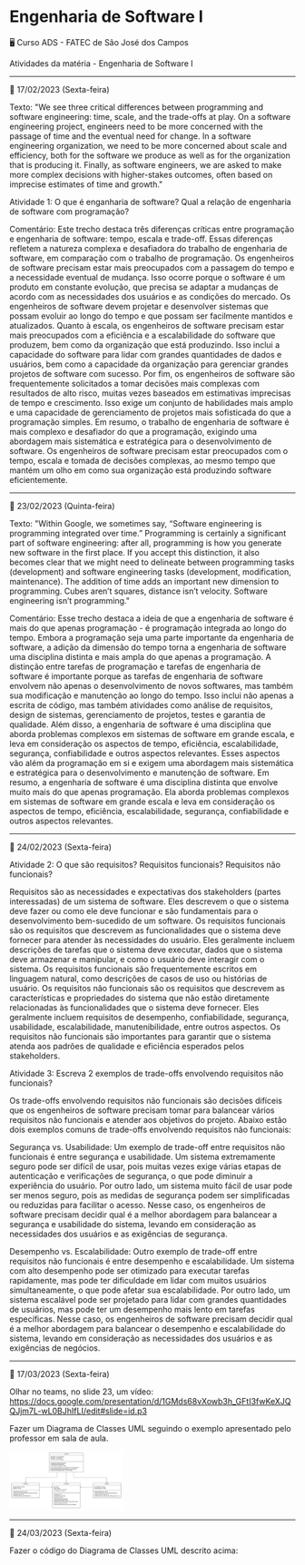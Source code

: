 # Engenharia de Software I

:desktop_computer: Curso ADS - FATEC de São José dos Campos

Atividades da matéria - Engenharia de Software I 



_______________________________________________________________________


:hatching_chick: 17/02/2023 (Sexta-feira)

Texto: 
"We see three critical differences between programming and software engineering: time, scale, and the trade-offs at play.   On a software engineering project, engineers need to be more concerned with the passage of time and the eventual need for change. In a software engineering organization, we need to be more concerned about scale and efficiency, both for the software we produce as well as for the organization that is producing it. Finally, as software engineers, we are asked to make more complex decisions with higher-stakes outcomes, often based on imprecise estimates of time and growth."

Atividade 1: O que é enganharia de software? Qual a relação de engenharia de software com programação?

Comentário: 
Este trecho destaca três diferenças críticas entre programação e engenharia de software: tempo, escala e trade-off. Essas diferenças refletem a natureza complexa e desafiadora do trabalho de engenharia de software, em comparação com o trabalho de programação.
Os engenheiros de software precisam estar mais preocupados com a passagem do tempo e a necessidade eventual de mudança. Isso ocorre porque o software é um produto em constante evolução, que precisa se adaptar a mudanças de acordo com as necessidades dos usuários e as condições do mercado. Os engenheiros de software devem projetar e desenvolver sistemas que possam evoluir ao longo do tempo e que possam ser facilmente mantidos e atualizados.
Quanto à escala, os engenheiros de software precisam estar mais preocupados com a eficiência e a escalabilidade do software que produzem, bem como da organização que está produzindo. Isso inclui a capacidade do software para lidar com grandes quantidades de dados e usuários, bem como a capacidade da organização para gerenciar grandes projetos de software com sucesso.
Por fim, os engenheiros de software são frequentemente solicitados a tomar decisões mais complexas com resultados de alto risco, muitas vezes baseados em estimativas imprecisas de tempo e crescimento. Isso exige um conjunto de habilidades mais amplo e uma capacidade de gerenciamento de projetos mais sofisticada do que a programação simples.
Em resumo, o trabalho de engenharia de software é mais complexo e desafiador do que a programação, exigindo uma abordagem mais sistemática e estratégica para o desenvolvimento de software. Os engenheiros de software precisam estar preocupados com o tempo, escala e tomada de decisões complexas, ao mesmo tempo que mantém um olho em como sua organização está produzindo software eficientemente.

_______________________________________________________________________


:hatching_chick: 23/02/2023 (Quinta-feira)

Texto: 
"Within Google, we sometimes say, “Software engineering is programming integrated over time.” Programming  is certainly a significant part of software engineering: after all, programming is how you generate new software in the first place. If you accept this distinction, it also becomes clear that we might need to delineate between programming tasks (development) and software engineering tasks (development, modification, maintenance). The addition of time adds an important new dimension to programming. Cubes aren’t squares, distance isn’t velocity. Software engineering isn’t programming."

Comentário: 
Esse trecho destaca a ideia de que a engenharia de software é mais do que apenas programação - é programação integrada ao longo do tempo. Embora a programação seja uma parte importante da engenharia de software, a adição da dimensão do tempo torna a engenharia de software uma disciplina distinta e mais ampla do que apenas a programação.
A distinção entre tarefas de programação e tarefas de engenharia de software é importante porque as tarefas de engenharia de software envolvem não apenas o desenvolvimento de novos softwares, mas também sua modificação e manutenção ao longo do tempo. Isso inclui não apenas a escrita de código, mas também atividades como análise de requisitos, design de sistemas, gerenciamento de projetos, testes e garantia de qualidade.
Além disso, a engenharia de software é uma disciplina que aborda problemas complexos em sistemas de software em grande escala, e leva em consideração os aspectos de tempo, eficiência, escalabilidade, segurança, confiabilidade e outros aspectos relevantes. Esses aspectos vão além da programação em si e exigem uma abordagem mais sistemática e estratégica para o desenvolvimento e manutenção de software.
Em resumo, a engenharia de software é uma disciplina distinta que envolve muito mais do que apenas programação. Ela aborda problemas complexos em sistemas de software em grande escala e leva em consideração os aspectos de tempo, eficiência, escalabilidade, segurança, confiabilidade e outros aspectos relevantes.

_______________________________________________________________________


:hatching_chick: 24/02/2023 (Sexta-feira)

Atividade 2: O que são requisitos? Requisitos funcionais? Requisitos não funcionais?

Requisitos são as necessidades e expectativas dos stakeholders (partes interessadas) de um sistema de software. Eles descrevem o que o sistema deve fazer ou como ele deve funcionar e são fundamentais para o desenvolvimento bem-sucedido de um software.
Os requisitos funcionais são os requisitos que descrevem as funcionalidades que o sistema deve fornecer para atender às necessidades do usuário. Eles geralmente incluem descrições de tarefas que o sistema deve executar, dados que o sistema deve armazenar e manipular, e como o usuário deve interagir com o sistema. Os requisitos funcionais são frequentemente escritos em linguagem natural, como descrições de casos de uso ou histórias de usuário.
Os requisitos não funcionais são os requisitos que descrevem as características e propriedades do sistema que não estão diretamente relacionadas às funcionalidades que o sistema deve fornecer. Eles geralmente incluem requisitos de desempenho, confiabilidade, segurança, usabilidade, escalabilidade, manutenibilidade, entre outros aspectos. Os requisitos não funcionais são importantes para garantir que o sistema atenda aos padrões de qualidade e eficiência esperados pelos stakeholders.


Atividade 3: Escreva 2 exemplos de trade-offs envolvendo requisitos não funcionais?

Os trade-offs envolvendo requisitos não funcionais são decisões difíceis que os engenheiros de software precisam tomar para balancear vários requisitos não funcionais e atender aos objetivos do projeto. Abaixo estão dois exemplos comuns de trade-offs envolvendo requisitos não funcionais:

Segurança vs. Usabilidade:
Um exemplo de trade-off entre requisitos não funcionais é entre segurança e usabilidade. Um sistema extremamente seguro pode ser difícil de usar, pois muitas vezes exige várias etapas de autenticação e verificações de segurança, o que pode diminuir a experiência do usuário. Por outro lado, um sistema muito fácil de usar pode ser menos seguro, pois as medidas de segurança podem ser simplificadas ou reduzidas para facilitar o acesso. Nesse caso, os engenheiros de software precisam decidir qual é a melhor abordagem para balancear a segurança e usabilidade do sistema, levando em consideração as necessidades dos usuários e as exigências de segurança.

Desempenho vs. Escalabilidade:
Outro exemplo de trade-off entre requisitos não funcionais é entre desempenho e escalabilidade. Um sistema com alto desempenho pode ser otimizado para executar tarefas rapidamente, mas pode ter dificuldade em lidar com muitos usuários simultaneamente, o que pode afetar sua escalabilidade. Por outro lado, um sistema escalável pode ser projetado para lidar com grandes quantidades de usuários, mas pode ter um desempenho mais lento em tarefas específicas. Nesse caso, os engenheiros de software precisam decidir qual é a melhor abordagem para balancear o desempenho e escalabilidade do sistema, levando em consideração as necessidades dos usuários e as exigências de negócios.

_______________________________________________________________________


:hatching_chick: 17/03/2023 (Sexta-feira)

Olhar no teams, no slide 23, um vídeo: 
https://docs.google.com/presentation/d/1GMds68vXowb3h_GFtI3fwKeXJQQJjm7L-wL0BJhIfLI/edit#slide=id.p3

Fazer um Diagrama de Classes UML seguindo o exemplo apresentado pelo professor em sala de aula.



<img src="/img/20230317_Diagrama_Classe_UML.jpeg" alt="Diagrama de Classes UML" width="200">



_______________________________________________________________________


:hatching_chick: 24/03/2023 (Sexta-feira)

Fazer o código do Diagrama de Classes UML descrito acima:







